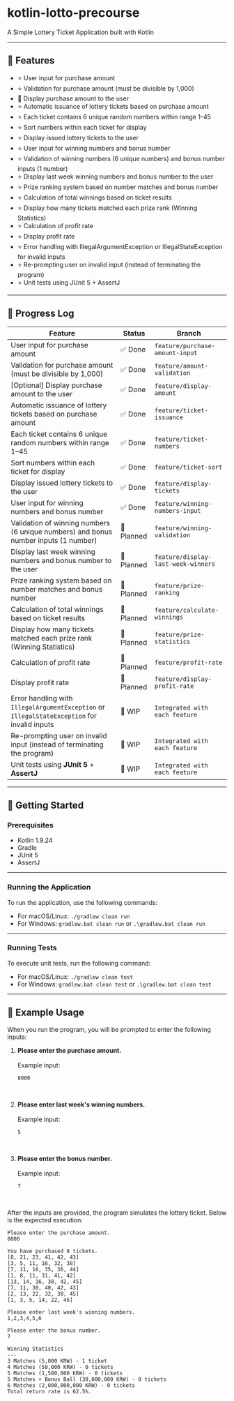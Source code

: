 # kotlin-lotto-precourse

A Simple Lottery Ticket Application built with Kotlin

---

## 🔧 Features

- ⭐ User input for purchase amount
- ⭐ Validation for purchase amount (must be divisible by 1,000)
- 🔹 Display purchase amount to the user
- ⭐ Automatic issuance of lottery tickets based on purchase amount
- ⭐ Each ticket contains 6 unique random numbers within range 1–45
- ⭐ Sort numbers within each ticket for display
- ⭐ Display issued lottery tickets to the user
- ⭐ User input for winning numbers and bonus number
- ⭐ Validation of winning numbers (6 unique numbers) and bonus number inputs (1 number)
- ⭐ Display last week winning numbers and bonus number to the user
- ⭐ Prize ranking system based on number matches and bonus number
- ⭐ Calculation of total winnings based on ticket results
- ⭐ Display how many tickets matched each prize rank (Winning Statistics)
- ⭐ Calculation of profit rate
- ⭐ Display profit rate
- ⭐ Error handling with IllegalArgumentException or IllegalStateException for invalid inputs
- ⭐ Re-prompting user on invalid input (instead of terminating the program)
- ⭐ Unit tests using JUnit 5 + AssertJ

---

## 🔄 Progress Log

| Feature                                                                                      | Status     | Branch                            |
|----------------------------------------------------------------------------------------------|------------|-----------------------------------|
| User input for purchase amount                                                               | ✅ Done     | `feature/purchase-amount-input`   |
| Validation for purchase amount (must be divisible by 1,000)                                  | ✅ Done     | `feature/amount-validation`       |
| [Optional] Display purchase amount to the user                                               | ✅ Done     | `feature/display-amount`          |
| Automatic issuance of lottery tickets based on purchase amount                               | ✅ Done     | `feature/ticket-issuance`         |
| Each ticket contains 6 unique random numbers within range 1–45                               | ✅ Done     | `feature/ticket-numbers`          |
| Sort numbers within each ticket for display                                                  | ✅ Done     | `feature/ticket-sort`             |
| Display issued lottery tickets to the user                                                   | ✅ Done     | `feature/display-tickets`         |
| User input for winning numbers and bonus number                                              | ✅ Done     | `feature/winning-numbers-input`   |
| Validation of winning numbers (6 unique numbers) and bonus number inputs (1 number)          | 📅 Planned | `feature/winning-validation`      |
| Display last week winning numbers and bonus number to the user                               | 📅 Planned | `feature/display-last-week-winners` |
| Prize ranking system based on number matches and bonus number                                | 📅 Planned | `feature/prize-ranking`           |
| Calculation of total winnings based on ticket results                                        | 📅 Planned | `feature/calculate-winnings`      |
| Display how many tickets matched each prize rank (Winning Statistics)                        | 📅 Planned | `feature/prize-statistics`        |
| Calculation of profit rate                                                                   | 📅 Planned | `feature/profit-rate`             |
| Display profit rate                                                                          | 📅 Planned | `feature/display-profit-rate`     |
| Error handling with `IllegalArgumentException` or `IllegalStateException` for invalid inputs | 🚧 WIP     | `Integrated with each feature`    |
| Re-prompting user on invalid input (instead of terminating the program)                      | 🚧 WIP     | `Integrated with each feature`    |
| Unit tests using **JUnit 5** + **AssertJ**                                                   | 🚧 WIP     | `Integrated with each feature`    |

---

## 🚀 Getting Started

### Prerequisites

- Kotlin 1.9.24
- Gradle
- JUnit 5
- AssertJ

---

### Running the Application

To run the application, use the following commands:

- For macOS/Linux: `./gradlew clean run`
- For Windows: `gradlew.bat clean run` or `.\gradlew.bat clean run`

---

### Running Tests

To execute unit tests, run the following command:

- For macOS/Linux: `./gradlew clean test`
- For Windows: `gradlew.bat clean test` or `.\gradlew.bat clean test`

---

## 🧩 Example Usage

When you run the program, you will be prompted to enter the following inputs:

1. **Please enter the purchase amount.**
   <br><br>
   Example input:

   ```text
   8000
   ```
<br>

2. **Please enter last week's winning numbers.**
   <br><br>
   Example input:

   ```text
   5
   ```
<br>

3. **Please enter the bonus number.**
   <br><br>
   Example input:

   ```text
   7
   ```
<br>

After the inputs are provided, the program simulates the lottery ticket. Below is the expected execution:

```text
Please enter the purchase amount.
8000

You have purchased 8 tickets.
[8, 21, 23, 41, 42, 43]
[3, 5, 11, 16, 32, 38]
[7, 11, 16, 35, 36, 44]
[1, 8, 11, 31, 41, 42]
[13, 14, 16, 38, 42, 45]
[7, 11, 30, 40, 42, 43]
[2, 13, 22, 32, 38, 45]
[1, 3, 5, 14, 22, 45]

Please enter last week's winning numbers.
1,2,3,4,5,6

Please enter the bonus number.
7

Winning Statistics
---
3 Matches (5,000 KRW) - 1 ticket
4 Matches (50,000 KRW) - 0 tickets
5 Matches (1,500,000 KRW) - 0 tickets
5 Matches + Bonus Ball (30,000,000 KRW) - 0 tickets
6 Matches (2,000,000,000 KRW) - 0 tickets
Total return rate is 62.5%.
```